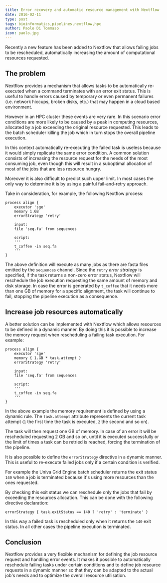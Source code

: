 ```yaml
---
title: Error recovery and automatic resource management with Nextflow
date: 2016-02-11
type: post
tags: bioinformatics,pipelines,nextflow,hpc
author: Paolo Di Tommaso
icon: paolo.jpg
---
```


Recently a new feature has been added to Nextflow that allows failing jobs to be rescheduled,
automatically increasing the amount of computational resources requested.

## The problem

Nextflow provides a mechanism that allows tasks to be automatically re-executed when
a command terminates with an error exit status. This is useful to handle errors caused by
temporary or even permanent failures (i.e. network hiccups, broken disks, etc.) that
may happen in a cloud based environment.

However in an HPC cluster these events are very rare. In this scenario
error conditions are more likely to be caused by a peak in computing resources, allocated
by a job exceeding the original resource requested. This leads to the batch scheduler
killing the job which in turn stops the overall pipeline execution.

In this context automatically re-executing the failed task is useless because it
would simply replicate the same error condition. A common solution consists of increasing
the resource request for the needs of the most consuming job, even though this will result
in a suboptimal allocation of most of the jobs that are less resource hungry.

Moreover it is also difficult to predict such upper limit. In most cases the only way to
determine it is by using a painful fail-and-retry approach.


Take in consideration, for example, the following Nextflow process:

    process align {
        executor 'sge'
        memory 1.GB
        errorStrategy 'retry'

        input:
        file 'seq.fa' from sequences

        script:
        '''
        t_coffee -in seq.fa
        '''
    }

The above definition will execute as many jobs as there are fasta files emitted
by the `sequences` channel. Since the `retry` *error strategy* is specified, if the
task returns a non-zero error status, Nextflow will reschedule the job execution requesting
the same amount of memory and disk storage. In case the error is generated by `t_coffee` that
it needs more than one GB of memory for a specific alignment, the task will continue to fail,
stopping the pipeline execution as a consequence.


## Increase job resources automatically

A better solution can be implemented with Nextflow which allows resources to be defined in
a dynamic manner. By doing this it is possible to increase the memory request when
rescheduling a failing task execution. For example:

    process align {
        executor 'sge'
        memory { 1.GB * task.attempt }
        errorStrategy 'retry'

        input:
        file 'seq.fa' from sequences

        script:
        '''
        t_coffee -in seq.fa
        '''
    }

In the above example the memory requirement is defined by using a dynamic rule.
The `task.attempt` attribute represents the current task attempt (`1` the first time the task
is executed, `2` the second and so on).

The task will then request one GB of memory. In case of an error it will be rescheduled
requesting 2 GB and so on, until it is executed successfully or the limit of times a task
can be retried is reached, forcing the termination of the pipeline.

It is also possible to define the `errorStrategy` directive in a dynamic manner. This
is useful to re-execute failed jobs only if a certain condition is verified.

For example the Univa Grid Engine batch scheduler returns the exit status `140` when a job
is terminated because it's using more resources than the ones requested.

By checking this exit status we can reschedule only the jobs that fail by exceeding the
resources allocation. This can be done with the following directive declaration:

    errorStrategy { task.exitStatus == 140 ? 'retry' : 'terminate' }

In this way a failed task is rescheduled only when it returns the `140` exit status.
In all other cases the pipeline execution is terminated.

## Conclusion

Nextflow provides a very flexible mechanism for defining the job resource request and
handling error events. It makes it possible to automatically reschedule failing tasks under
certain conditions and to define job resource requests in a dynamic manner so that they
can be adapted to the actual job's needs and to optimize the overall resource utilisation.



